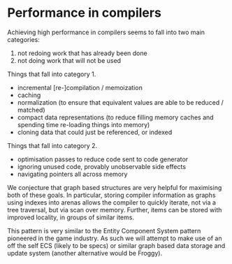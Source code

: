 # Performance in compilers

Achieving high performance in compilers seems to fall into two main categories:
1. not redoing work that has already been done
2. not doing work that will not be used

Things that fall into category 1.
- incremental [re-]compilation / memoization
- caching
- normalization (to ensure that equivalent values are able to be reduced / matched)
- compact data representations (to reduce filling memory caches and spending time re-loading things into memory)
- cloning data that could just be referenced, or indexed

Things that fall into category 2.
- optimisation passes to reduce code sent to code generator
- ignoring unused code, provably unobservable side effects
- navigating pointers all across memory

We conjecture that graph based structures are very helpful for maximising both of these goals.
In particular, storing compiler information as graphs using indexes into arenas allows the compiler to quickly iterate,
not via a tree traversal, but via scan over memory. Further, items can be stored with improved locality, in groups of similar items.

This pattern is very similar to the Entity Component System pattern pioneered in the game industry. As such we will attempt to make use of
an off the self ECS (likely to be specs) or similar graph based data storage and update system (another alternative would be Froggy).
